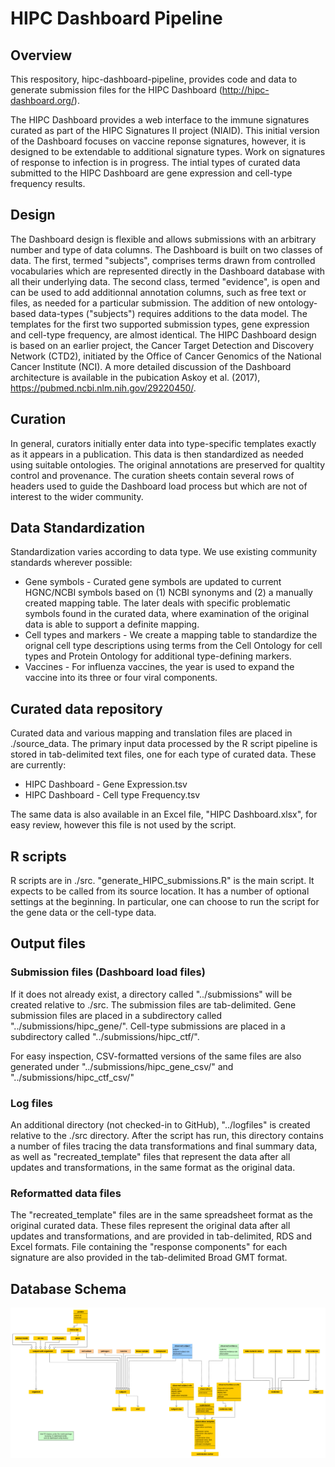 # HIPC Dashboard Pipeline
## Overview
This respository, hipc-dashboard-pipeline, provides code and data to generate submission files for the HIPC Dashboard (http://hipc-dashboard.org/).  

The HIPC Dashboard provides a web interface to the immune signatures curated as part of the HIPC Signatures II project (NIAID).  This initial version of the Dashboard focuses on vaccine reponse signatures, however, it is designed to be extendable to additional signature types.  Work on signatures of response to infection is in progress. The intial types of curated data submitted to the HIPC Dashboard are gene expression and cell-type frequency results.

## Design
The Dashboard design is flexible and allows submissions with an arbitrary number and type of data columns.  The Dashboard is built on two classes of data.  The first, termed "subjects", comprises terms drawn from controlled vocabularies which are represented directly in the Dashboard database with all their underlying data. The second class, termed "evidence", is open and can be used to add additionnal annotation columns, such as free text or files, as needed for a particular submission.   The addition of new ontology-based data-types ("subjects") requires additions to the data model.  The templates for the first two supported submission types, gene expression and cell-type frequency, are almost identical. The HIPC Dashboard design is based on an earlier project, the Cancer Target Detection and Discovery Network (CTD2), initiated by the Office of Cancer Genomics of the National Cancer Institute (NCI).  A more detailed discussion of the Dashboard architecture is available in the pubication Askoy et al. (2017), https://pubmed.ncbi.nlm.nih.gov/29220450/.

## Curation
In general, curators initially enter data into type-specific templates exactly as it appears in a publication.  This data is then standardized as needed using suitable ontologies.  The original annotations are preserved for qualtity control and provenance.  The curation sheets contain several rows of headers used to guide the Dashboard load process but which are not of interest to the wider community.

## Data Standardization
Standardization varies according to data type.  We use existing community standards wherever possible:
* Gene symbols - Curated gene symbols are updated to current HGNC/NCBI symbols based on (1) NCBI synonyms and (2) a manually created mapping table.  The later deals with specific problematic symbols found in the curated data, where examination of the original data is able to support a definite mapping.
* Cell types and markers - We create a mapping table to standardize the orignal cell type descriptions using terms from the Cell Ontology for cell types and Protein Ontology for additional type-defining markers.
* Vaccines - For influenza vaccines, the year is used to expand the vaccine into its three or four viral components.

## Curated data repository
Curated data and various mapping and translation files are placed in ./source_data.
The primary input data processed by the R script pipeline is stored in tab-delimited text files, one for each type of curated data.  These are currently:
* HIPC Dashboard - Gene Expression.tsv
* HIPC Dashboard - Cell type Frequency.tsv

The same data is also available in an Excel file, "HIPC Dashboard.xlsx", for easy review, however this file is not used by the script.

## R scripts
R scripts are in ./src.
"generate_HIPC_submissions.R" is the main script.  It expects to be called from its source location.
It has a number of optional settings at the beginning.  In particular, one can choose to run the script for the gene data or the cell-type data.

## Output files
### Submission files (Dashboard load files)
If it does not already exist, a directory called "../submissions" will be created relative to ./src.
The submission files are tab-delimited.
Gene submission files are placed in a subdirectory called "../submissions/hipc_gene/".
Cell-type submissions are placed in a subdirectory called "../submissions/hipc_ctf/".

For easy inspection, CSV-formatted versions of the same files are also generated under "../submissions/hipc_gene_csv/" and "../submissions/hipc_ctf_csv/"

### Log files
An additional directory (not checked-in to GitHub), "../logfiles" is created relative to the ./src directory.  After the script has run, this directory contains a number of files tracing the data transformations and final summary data, as well as "recreated_template" files that represent the data after all updates and transformations, in the same format as the original data.

### Reformatted data files
The "recreated_template" files are in the same spreadsheet format as the original curated data.  These files represent the original data after all updates and transformations, and are provided in tab-delimited, RDS and Excel formats.  File containing the "response components" for each signature are also provided in the tab-delimited Broad GMT format.

## Database Schema
![Dashboard DB schema](hipc_dashboard_data_model_simple.png)
